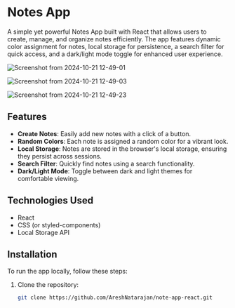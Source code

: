 # Notes App

A simple yet powerful Notes App built with React that allows users to create, manage, and organize notes efficiently. The app features dynamic color assignment for notes, local storage for persistence, a search filter for quick access, and a dark/light mode toggle for enhanced user experience.

![Screenshot from 2024-10-21 12-49-01](https://github.com/user-attachments/assets/7adc15ae-414b-4869-8479-e63331f7d395)

![Screenshot from 2024-10-21 12-49-03](https://github.com/user-attachments/assets/860306b0-7377-4b66-b294-639f4d12951c)

![Screenshot from 2024-10-21 12-49-23](https://github.com/user-attachments/assets/430a5af2-486a-4653-8d06-12174552608b)

## Features

- **Create Notes**: Easily add new notes with a click of a button.
- **Random Colors**: Each note is assigned a random color for a vibrant look.
- **Local Storage**: Notes are stored in the browser's local storage, ensuring they persist across sessions.
- **Search Filter**: Quickly find notes using a search functionality.
- **Dark/Light Mode**: Toggle between dark and light themes for comfortable viewing.

## Technologies Used

- React
- CSS (or styled-components)
- Local Storage API

## Installation

To run the app locally, follow these steps:

1. Clone the repository:
   ```bash
   git clone https://github.com/AreshNatarajan/note-app-react.git
